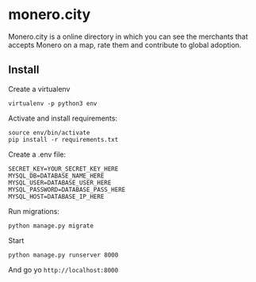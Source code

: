 # monero.city

Monero.city is a online directory in which you can see the merchants that accepts Monero on a map, rate them and contribute to global adoption.

## Install

Create a virtualenv
```
virtualenv -p python3 env
```

Activate and install requirements:
```
source env/bin/activate
pip install -r requirements.txt
```

Create a .env file:
```
SECRET_KEY=YOUR_SECRET_KEY_HERE
MYSQL_DB=DATABASE_NAME_HERE
MYSQL_USER=DATABASE_USER_HERE
MYSQL_PASSWORD=DATABASE_PASS_HERE
MYSQL_HOST=DATABASE_IP_HERE
```

Run migrations:
```
python manage.py migrate
```

Start
```
python manage.py runserver 8000
```

And go yo ```http://localhost:8000```
